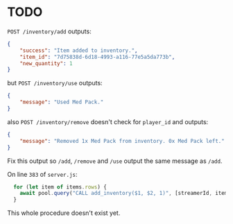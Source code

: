 # TODO

`POST /inventory/add` outputs:
```json
{
    "success": "Item added to inventory.",
    "item_id": "7d75838d-6d18-4993-a116-77e5a5da773b",
    "new_quantity": 1
}
```
but `POST /inventory/use` outputs:
```json
{
    "message": "Used Med Pack."
}
```

also `POST /inventory/remove` doesn't check for `player_id` and outputs:
```json
{
    "message": "Removed 1x Med Pack from inventory. 0x Med Pack left."
}
```
Fix this output so `/add`, `/remove` and `/use` output the same message as `/add`.

On line `383` of `server.js`:
```js
  for (let item of items.rows) {
    await pool.query("CALL add_inventory($1, $2, 1)", [streamerId, item.id]); // Calls stored procedure
  }
```
This whole procedure doesn't exist yet.